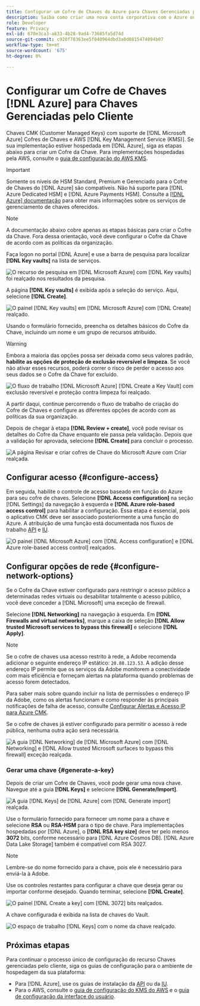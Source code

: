 ```yaml
---
title: Configurar um Cofre de Chaves do Azure para Chaves Gerenciadas pelo Cliente
description: Saiba como criar uma nova conta corporativa com o Azure ou usar uma conta corporativa existente e criar o Cofre da Chave.
role: Developer
feature: Privacy
exl-id: 670e3ca3-a833-4b28-9ad4-73685fa5d74d
source-git-commit: c920f78363ee5f040964dbd3a0d0815474094b07
workflow-type: tm+mt
source-wordcount: '675'
ht-degree: 0%

---
```


# Configurar um Cofre de Chaves [!DNL Azure] para Chaves Gerenciadas pelo Cliente

Chaves CMK (Customer Managed Keys) com suporte de [!DNL Microsoft Azure] Cofres de Chaves e AWS [!DNL Key Management Service (KMS)]. Se sua implementação estiver hospedada em [!DNL Azure], siga as etapas abaixo para criar um Cofre da Chave. Para implementações hospedadas pela AWS, consulte o [guia de configuração do AWS KMS](../aws/configure-kms.md).

>[!IMPORTANT]
>
>Somente os níveis de HSM Standard, Premium e Gerenciado para o Cofre de Chaves do [!DNL Azure] são compatíveis. Não há suporte para [!DNL Azure Dedicated HSM] e [!DNL Azure Payments HSM]. Consulte a [[!DNL Azure] documentação](https://learn.microsoft.com/en-us/azure/security/fundamentals/key-management#azure-key-management-services) para obter mais informações sobre os serviços de gerenciamento de chaves oferecidos.

>[!NOTE]
>
>A documentação abaixo cobre apenas as etapas básicas para criar o Cofre da Chave. Fora dessa orientação, você deve configurar o Cofre da Chave de acordo com as políticas da organização.

Faça logon no portal [!DNL Azure] e use a barra de pesquisa para localizar **[!DNL Key vaults]** na lista de serviços.

![O recurso de pesquisa em [!DNL Microsoft Azure] com [!DNL Key vaults] foi realçado nos resultados da pesquisa.](../../../images/governance-privacy-security/customer-managed-keys/access-key-vaults.png)

A página **[!DNL Key vaults]** é exibida após a seleção do serviço. Aqui, selecione **[!DNL Create]**.

![O painel [!DNL Key vaults] em [!DNL Microsoft Azure] com [!DNL Create] realçado.](../../../images/governance-privacy-security/customer-managed-keys/create-key-vault.png)

Usando o formulário fornecido, preencha os detalhes básicos do Cofre da Chave, incluindo um nome e um grupo de recursos atribuído.

>[!WARNING]
>
>Embora a maioria das opções possa ser deixada como seus valores padrão, **habilite as opções de proteção de exclusão reversível e limpeza**. Se você não ativar esses recursos, poderá correr o risco de perder o acesso aos seus dados se o Cofre da Chave for excluído.
>
>![O fluxo de trabalho [!DNL Microsoft Azure] [!DNL Create a Key Vault] com exclusão reversível e proteção contra limpeza foi realçado.](../../../images/governance-privacy-security/customer-managed-keys/basic-config.png)

A partir daqui, continue percorrendo o fluxo de trabalho de criação do Cofre de Chaves e configure as diferentes opções de acordo com as políticas da sua organização.

Depois de chegar à etapa **[!DNL Review + create]**, você pode revisar os detalhes do Cofre da Chave enquanto ele passa pela validação. Depois que a validação for aprovada, selecione **[!DNL Create]** para concluir o processo.

![A página Revisar e criar cofres de Chave do Microsoft Azure com Criar realçada.](../../../images/governance-privacy-security/customer-managed-keys/finish-creation.png)

## Configurar acesso {#configure-access}

Em seguida, habilite o controle de acesso baseado em função do Azure para seu cofre de chaves. Selecione **[!DNL Access configuration]** na seção [!DNL Settings] da navegação à esquerda e **[!DNL Azure role-based access control]** para habilitar a configuração. Essa etapa é essencial, pois o aplicativo CMK deve ser associado posteriormente a uma função do Azure. A atribuição de uma função está documentada nos fluxos de trabalho [API](./api-set-up.md#assign-to-role) e [IU](./ui-set-up.md#assign-to-role).

![O painel [!DNL Microsoft Azure] com [!DNL Access configuration] e [!DNL Azure role-based access control] realçados.](../../../images/governance-privacy-security/customer-managed-keys/access-configuration.png)

## Configurar opções de rede {#configure-network-options}

Se o Cofre da Chave estiver configurado para restringir o acesso público a determinadas redes virtuais ou desabilitar totalmente o acesso público, você deve conceder a [!DNL Microsoft] uma exceção de firewall.

Selecione **[!DNL Networking]** na navegação à esquerda. Em **[!DNL Firewalls and virtual networks]**, marque a caixa de seleção **[!DNL Allow trusted Microsoft services to bypass this firewall]** e selecione **[!DNL Apply]**.

>[!NOTE]
>
>Se o cofre de chaves usa acesso restrito à rede, a Adobe recomenda adicionar o seguinte endereço IP estático: `20.88.123.53`. A adição desse endereço IP permite que os serviços da Adobe monitorem a conectividade com mais eficiência e forneçam alertas na plataforma quando problemas de acesso forem detectados.
>
>Para saber mais sobre quando incluir na lista de permissões o endereço IP da Adobe, como os alertas funcionam e como responder às principais notificações de falha de acesso, consulte [Configurar Alertas e Acesso IP para Azure CMK](./alerts-and-ip-access.md).
>
>Se o cofre de chaves já estiver configurado para permitir o acesso à rede pública, nenhuma outra ação será necessária.

![A guia [!DNL Networking] de [!DNL Microsoft Azure] com [!DNL Networking] e [!DNL Allow trusted Microsoft surfaces to bypass this firewall] exceção realçada.](../../../images/governance-privacy-security/customer-managed-keys/networking.png)

### Gerar uma chave {#generate-a-key}

Depois de criar um Cofre de Chaves, você pode gerar uma nova chave. Navegue até a guia **[!DNL Keys]** e selecione **[!DNL Generate/Import]**.

![A guia [!DNL Keys] de [!DNL Azure] com [!DNL Generate import] realçada.](../../../images/governance-privacy-security/customer-managed-keys/view-keys.png)

Use o formulário fornecido para fornecer um nome para a chave e selecione **RSA** ou **RSA-HSM** para o tipo de chave. Para implementações hospedadas por [!DNL Azure], o **[!DNL RSA key size]** deve ter pelo menos **3072** bits, conforme necessário para [!DNL Azure Cosmos DB]. [!DNL Azure Data Lake Storage] também é compatível com RSA 3027.

>[!NOTE]
>
>Lembre-se do nome fornecido para a chave, pois ele é necessário para enviá-la à Adobe.

Use os controles restantes para configurar a chave que deseja gerar ou importar conforme desejado. Quando terminar, selecione **[!DNL Create]**.

![O painel [!DNL Create a key] com [!DNL 3072] bits realçados.](../../../images/governance-privacy-security/customer-managed-keys/configure-key.png)

A chave configurada é exibida na lista de chaves do Vault.

![O espaço de trabalho [!DNL Keys] com o nome da chave realçado.](../../../images/governance-privacy-security/customer-managed-keys/key-added.png)

## Próximas etapas

Para continuar o processo único de configuração do recurso Chaves gerenciadas pelo cliente, siga os guias de configuração para o ambiente de hospedagem da sua plataforma:

- Para [!DNL Azure], use os guias de instalação da [API](./api-set-up.md) ou da [IU](./ui-set-up.md).
- Para o AWS, consulte o [guia de configuração do KMS do AWS](../aws/configure-kms.md) e o [guia de configuração da interface do usuário](../aws/ui-set-up.md).
